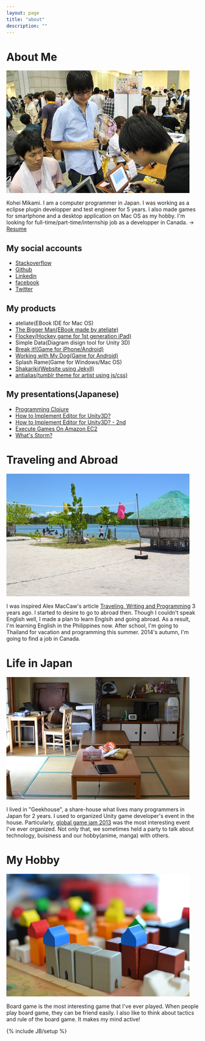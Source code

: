 ```yaml
---
layout: page
title: "about"
description: ""
---
```


# About Me #


![myself](/img/about/myself.jpg)


Kohei Mikami. I am a computer programmer in Japan. I was working as a eclipse plugin developper and test engineer for 5 years. I also made games for smartphone and a desktop application on Mac OS as my hobby. I'm looking for full-time/part-time/internship job as a developper in Canada. -> [Resume](https://careers.stackoverflow.com/mikamikuh)

## My social accounts ##
- [Stackoverflow](http://stackoverflow.com/users/1317877/kouhei-mikami)
- [Github](https://github.com/mikamikuh)
- [Linkedin](http://www.linkedin.com/pub/kouhei-mikami/40/8b2/a70)
- [facebook](https://www.facebook.com/mkouhei0910)
- [Twitter](https://twitter.com/mikamikuh)

## My products ##
- ateliate(EBook IDE for Mac OS)
- [The Bigger Man(EBook made by ateliate)](https://itunes.apple.com/jp/app/the-bigger-man/id456254751?mt=8)
- [Flockey(Hockey game for 1st generation iPad)](http://www.youtube.com/watch?v=0MNpTpN8ZAw)
- Simple Data(Diagram disign tool for Unity 3D)
- [Break it!(Game for iPhone/Android)](https://itunes.apple.com/jp/app/break-it!/id582636538?mt=8)
- [Working with My Dog(Game for Android)](http://2013.globalgamejam.org/2013/%E3%83%AF%E3%83%B3%E3%82%B3%E3%81%A8%E3%81%8A%E3%81%95%E3%82%93%E3%81%BD)
- Splash Rame(Game for Windows/Mac OS)
- [Shakariki(Website using Jekyll)](http://shakariki.jp)
- [antialias(tumblr theme for artist using js/css)](http://antialias.jp)

## My presentations(Japanese) ##
- [Programming Clojure](http://www.slideshare.net/mi_kami/programming-clojure)
- [How to Implement Editor for Unity3D?](http://www.slideshare.net/mi_kami/asset-storeeditor)
- [How to Implement Editor for Unity3D? - 2nd](http://www.slideshare.net/mi_kami/asset-storeunity)
- [Execute Games On Amazon EC2](http://www.slideshare.net/mi_kami/ss-29876194)
- [What's Storm?](http://www.slideshare.net/mi_kami/amazon-ec2-storm)

# Traveling and Abroad #


![traveling](/img/about/traveling.jpg)


I was inspired Alex MacCaw's article [Traveling, Writing and Programming](http://old.alexmaccaw.com//posts/traveling_writing_programming) 3 years ago. I started to desire to go to abroad then. Though I couldn't speak English well, I made a plan to learn Englsih and going abroad. As a result, I'm learning English in the Philippines now. After school, I'm going to Thailand for vacation and programming this summer. 2014's autumn, I'm going to find a job in Canada.

# Life in Japan #


![gekkhouse](/img/about/geekhouse.jpg)


I lived in "Geekhouse", a share-house what lives many programmers in Japan for 2 years. I used to organized Unity game developer's event in the house. Particularly, [global game jam 2013](http://2013.globalgamejam.org/sites/2013/geekhouse-musashikosugi) was the most interesting event I've ever organized. Not only that, we sometimes held a party to talk about technology, buisiness and our hobby(anime, manga) with others.

# My Hobby #


![boardgame](/img/about/boardgame.jpg)


Board game is the most interesting game that I've ever played. When people play board game, they can be friend easily. I also like to think about tactics and rule of the board game. It makes my mind active!

{% include JB/setup %}